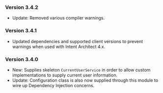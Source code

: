 ### Version 3.4.2
- Update: Removed various compiler warnings.

### Version 3.4.1

- Updated dependencies and supported client versions to prevent warnings when used with Intent Architect 4.x.

### Version 3.4.0

- New: Supplies skeleton `CurrentUserService` in order to allow custom implementations to supply current user information.
- Update: Configuration class is also now supplied through this module to wire up Dependency Injection concerns.